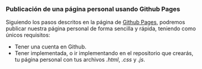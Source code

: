 ### Publicación de una página personal usando Github Pages
Siguiendo los pasos descritos en la página de [Github Pages](https://pages.github.com/), podremos publicar nuestra página personal de forma sencilla y rápida, teniendo como únicos requisitos:
* Tener una cuenta en Github.
* Tener implementada, o ir implementando en el repositorio que crearás, tu página personal con tus archivos _.html_, _.css_ y _.js_.
